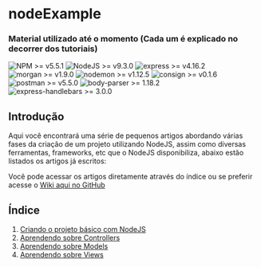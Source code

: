 # nodeExample #

### Material utilizado até o momento (Cada um é explicado no decorrer dos tutoriais)

![NPM >= v5.5.1](https://img.shields.io/badge/npm-%3E%3D%20v5.5.1-red.svg)
![NodeJS >= v9.3.0](https://img.shields.io/badge/node-%3E%3D%20v9.3.0-brightgreen.svg)
![express >= v4.16.2](https://img.shields.io/badge/express-%3E%3D%20v4.16.2-lightgrey.svg)
![morgan >= v1.9.0](https://img.shields.io/badge/morgan-%3E%3D%20v1.9.0-lightgrey.svg)
![nodemon >= v1.12.5](https://img.shields.io/badge/nodemon-%3E%3D%20v1.12.5-brightgreen.svg)
![consign >= v0.1.6](https://img.shields.io/badge/consign-%3E%3D%20v0.1.6-lightgrey.svg)
![postman >= v5.5.0](https://img.shields.io/badge/postman-%3E%3D%20v5.5.0-orange.svg)
![body-parser >= 1.18.2](https://img.shields.io/badge/body--parser-%3E%3D%20v1.18.2-lightgrey.svg)
![express-handlebars >= 3.0.0](https://img.shields.io/badge/express--handlebars-%3E%3D%20v3.0.0-orange.svg)

## Introdução

Aqui você encontrará uma série de pequenos artigos abordando várias fases da criação de um projeto utilizando NodeJS, assim como diversas ferramentas, frameworks, etc que o NodeJS disponibiliza, abaixo estão listados os artigos já escritos:

Você pode acessar os artigos diretamente através do índice ou se preferir acesse o [Wiki aqui no GitHub](https://github.com/ingoguilherme/nodeExample/wiki)

## Índice

1. [Criando o projeto básico com NodeJS](https://github.com/ingoguilherme/nodeExample/wiki/1.-Criando-o-projeto-b%C3%A1sico-com-NodeJS)
2. [Aprendendo sobre Controllers](https://github.com/ingoguilherme/nodeExample/wiki/2.-Aprendendo-sobre-Controllers)
3. [Aprendendo sobre Models](https://github.com/ingoguilherme/nodeExample/wiki/3.-Aprendendo-sobre-Models)
4. [Aprendendo sobre Views](https://github.com/ingoguilherme/nodeExample/wiki/4.-Aprendendo-sobre-Views)
